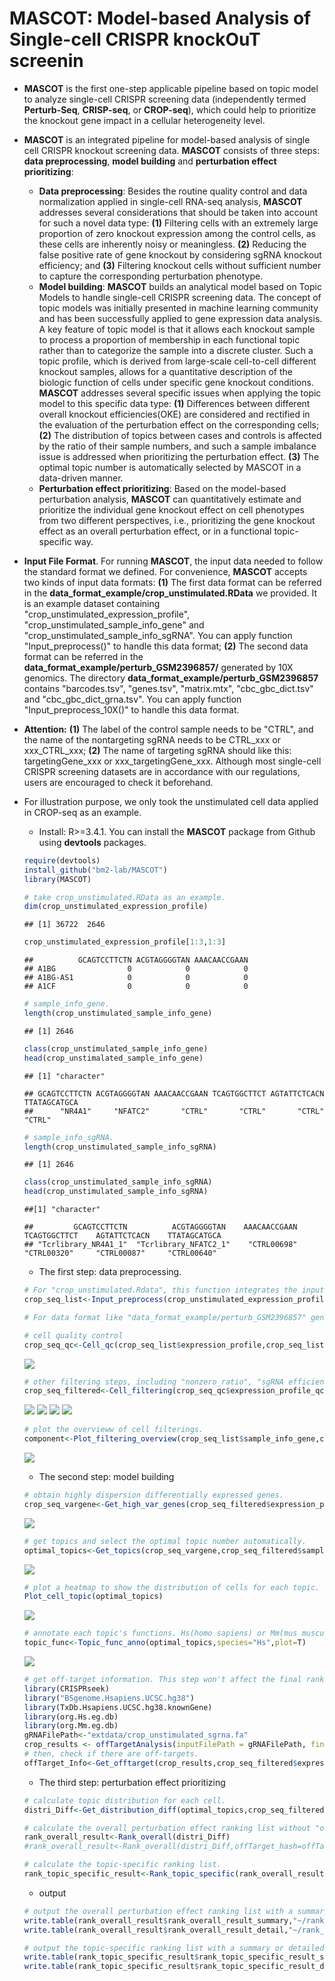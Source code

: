 # MASCOT: **M**odel-based **A**nalysis of **S**ingle-cell **C**RISPR knock**O**u**T** screenin

* **MASCOT** is the first one-step applicable pipeline based on topic model to analyze single-cell CRISPR screening data (independently termed **Perturb-Seq**, **CRISP-seq**, or **CROP-seq**), which could help to prioritize the knockout gene impact in a cellular heterogeneity level.
* **MASCOT** is an integrated pipeline for model-based analysis of single cell CRISPR knockout screening data. **MASCOT** consists of three steps: **data preprocessing**, **model building** and **perturbation effect prioritizing**: 
    * **Data preprocessing**: Besides the routine quality control and data normalization applied in single-cell RNA-seq analysis, **MASCOT** addresses several considerations that should be taken into account for such a novel data type: **(1)** Filtering cells with an extremely large proportion of zero knockout expression among the control cells, as these cells are inherently noisy or meaningless. **(2)** Reducing the false positive rate of gene knockout by considering sgRNA knockout efficiency; and **(3)** Filtering knockout cells without sufficient number to capture the corresponding perturbation phenotype.
    * **Model building**: **MASCOT** builds an analytical model based on Topic Models to handle single-cell CRISPR screening data. The concept of topic models was initially presented in machine learning community and has been successfully applied to gene expression data analysis. A key feature of topic model is that it allows each knockout sample to process a proportion of membership in each functional topic rather than to categorize the sample into a discrete cluster. Such a topic profile, which is derived from large-scale cell-to-cell different knockout samples, allows for a quantitative description of the biologic function of cells under specific gene knockout conditions. **MASCOT** addresses several specific issues when applying the topic model to this specific data type: **(1)** Differences between different overall knockout efficiencies(OKE) are considered and rectified in the evaluation of the perturbation effect on the corresponding cells; **(2)** The distribution of topics between cases and controls is affected by the ratio of their sample numbers, and such a sample imbalance issue is addressed when prioritizing the perturbation effect. **(3)** The optimal topic number is automatically selected by MASCOT in a data-driven manner.
    * **Perturbation effect prioritizing**: Based on the model-based perturbation analysis, **MASCOT** can quantitatively estimate and prioritize the individual gene knockout effect on cell phenotypes from two different perspectives, i.e., prioritizing the gene knockout effect as an overall perturbation effect, or in a functional topic-specific way. 
* **Input File Format**. For running **MASCOT**, the input data needed to follow the standard format we defined. For convenience, **MASCOT** accepts two kinds of input data formats: **(1)** The first data format can be referred in the **data_format_example/crop_unstimulated.RData** we provided. It is an example dataset containing "crop_unstimulated_expression_profile", "crop_unstimulated_sample_info_gene" and "crop_unstimulated_sample_info_sgRNA". You can apply function "Input_preprocess()" to handle this data format; **(2)** The second data format can be referred in the **data_format_example/perturb_GSM2396857/** generated by 10X genomics. The directory **data_format_example/perturb_GSM2396857** contains "barcodes.tsv", "genes.tsv", "matrix.mtx", "cbc_gbc_dict.tsv" and "cbc_gbc_dict_grna.tsv". You can apply function "Input_preprocess_10X()" to handle this data format. 
* **Attention:** **(1)** The label of the control sample needs to be "CTRL", and the name of the nontargeting sgRNA needs to be CTRL_xxx or xxx_CTRL_xxx; **(2)** The name of targeting sgRNA should like this: targetingGene_xxx or xxx_targetingGene_xxx. Although most single-cell CRISPR screening datasets are in accordance with our regulations, users are encouraged to check it beforehand.  
* For illustration purpose, we only took the unstimulated cell data applied in CROP-seq as an example.
    * Install: R>=3.4.1. You can install the **MASCOT** package from Github using **devtools** packages.
    ```r
    require(devtools)
    install_github("bm2-lab/MASCOT")
    library(MASCOT)
    ```
    ```r
    # take crop_unstimulated.RData as an example.
    dim(crop_unstimulated_expression_profile)
    ```
    ```
    ## [1] 36722  2646
    ```
    ```r
    crop_unstimulated_expression_profile[1:3,1:3]
    ```
    ```
    ##          GCAGTCCTTCTN ACGTAGGGGTAN AAACAACCGAAN
    ## A1BG                0            0            0
    ## A1BG-AS1            0            0            0
    ## A1CF                0            0            0
    ```
    ```r
    # sample_info_gene.
    length(crop_unstimulated_sample_info_gene)
    ```

    ```
    ## [1] 2646
    ```
    ```r
    class(crop_unstimulated_sample_info_gene)
    head(crop_unstimalated_sample_info_gene)
    ```
    ```
    ## [1] "character"
    
    ## GCAGTCCTTCTN ACGTAGGGGTAN AAACAACCGAAN TCAGTGGCTTCT AGTATTCTCACN TTATAGCATGCA 
    ##      "NR4A1"     "NFATC2"       "CTRL"       "CTRL"       "CTRL"       "CTRL"
    ```
    ```r
    # sample_info_sgRNA.
    length(crop_unstimulated_sample_info_sgRNA)
    ```
    ```
    ## [1] 2646
    ```
    ```r
    class(crop_unstimulated_sample_info_sgRNA)
    head(crop_unstimulated_sample_info_sgRNA)
    ```
    ```
    ##[1] "character"
    
    ##         GCAGTCCTTCTN          ACGTAGGGGTAN    AAACAACCGAAN   TCAGTGGCTTCT    AGTATTCTCACN    TTATAGCATGCA  
    ## "Tcrlibrary_NR4A1_1"  "Tcrlibrary_NFATC2_1"    "CTRL00698"    "CTRL00320"     "CTRL00087"     "CTRL00640" 
    ```
   
    * The first step: data preprocessing.
    ```r
    # For "crop_unstimulated.Rdata", this function integrates the input data and filters mitochondrial ribosomal protein(^MRP) and ribosomal protein(^RP).
    crop_seq_list<-Input_preprocess(crop_unstimulated_expression_profile,crop_unstimulated_sample_info_gene,crop_unstimulated_sample_info_sgRNA,sample_info_batch=NULL)
    
    # For data format like "data_format_example/perturb_GSM2396857" generated by 10X genomics, function "Input_preprocess_10X()" will be suitable. Users can also change this data format to the standard format like "crop_unstimulated.Rdata", then use function "Input_preprocess()" to process it. 
    ```
    
    ```r
    # cell quality control
    crop_seq_qc<-Cell_qc(crop_seq_list$expression_profile,crop_seq_list$sample_info_gene,gene_low=500,species="Hs",plot=T)
    ```
    ![](figure/quality_control.png)<!-- -->
    
    ```r
    # other filtering steps, including "nonzero_ratio", "sgRNA efficiency" and "phenotype capture".
    crop_seq_filtered<-Cell_filtering(crop_seq_qc$expression_profile_qc,crop_seq_qc$sample_info_gene_qc,crop_seq_list$sample_info_sgRNA,nonzero=0.01,grna_cell_num=10,fold_change=0.5,plot=T)
    ```
    ![](figure/nonzero_ratio.png)<!-- -->
    ![](figure/sgRNA_efficiency.png)<!-- -->
    ![](figure/phenotype_capture.png)<!-- -->
    ![](figure/KO_efficiency.png)<!-- -->
    
    
    ```r
    # plot the overvieww of cell filterings.
    component<-Plot_filtering_overview(crop_seq_list$sample_info_gene,crop_seq_qc$sample_info_gene_qc,crop_seq_filtered$nonzeroRatio,crop_seq_filtered$sample_info_gene_qc_zr_se,crop_seq_filtered$sample_info_gene_qc_zr_se_pc)
    ```
    ![](figure/overview_of_cell_filterings.png)<!-- -->
    
    
    * The second step: model building
    ```r
    # obtain highly dispersion differentially expressed genes.
    crop_seq_vargene<-Get_high_var_genes(crop_seq_filtered$expression_profile_qc_zr_se_pc,crop_seq_filtered$sample_info_gene_qc_zr_se_pc,plot=T)
    ```
    ![](figure/get_high_var_genes.png)<!-- -->
    
    ```r
    # get topics and select the optimal topic number automatically.
    optimal_topics<-Get_topics(crop_seq_vargene,crop_seq_filtered$sample_info_gene_qc_zr_se_pc,plot=T)
    ```
    ![](figure/select_topic_number.png)<!-- -->
    
    ```r
    # plot a heatmap to show the distribution of cells for each topic.
    Plot_cell_topic(optimal_topics)
    ```
    ![](figure/distribution_of_cells_for_each_topic.png)<!-- -->
    
    ```r
    # annotate each topic's functions. Hs(homo sapiens) or Mm(mus musculus) are available.
    topic_func<-Topic_func_anno(optimal_topics,species="Hs",plot=T)
    ```
    ![](figure/topic_annotation.png)<!-- -->
    
    ```r
    # get off-target information. This step won't affect the final ranking result, but just present the off-target information. In most cases, the sgRNA has no off-targets. If you do not want to consider this factor, then just skip this step. 
    library(CRISPRseek)
    library("BSgenome.Hsapiens.UCSC.hg38")
    library(TxDb.Hsapiens.UCSC.hg38.knownGene)
    library(org.Hs.eg.db)
    library(org.Mm.eg.db)
    gRNAFilePath<-"extdata/crop_unstimulated_sgrna.fa"
    crop_results <- offTargetAnalysis(inputFilePath = gRNAFilePath, findgRNAs = FALSE,findgRNAsWithREcutOnly = FALSE,findPairedgRNAOnly = FALSE, BSgenomeName = Hsapiens,txdb = TxDb.Hsapiens.UCSC.hg38.knownGene,min.score=1,scoring.method = "CFDscore",orgAnn = org.Hs.egSYMBOL, max.mismatch = 3,outputDir=getwd(), overwrite = TRUE)
    # then, check if there are off-targets.
    offTarget_Info<-Get_offtarget(crop_results,crop_seq_filtered$expression_profile_qc_zr_se_pc,crop_seq_filtered$sample_info_gene_qc_zr_se_pc,crop_seq_list$sample_info_sgRNA)
    
    ```
    * The third step: perturbation effect prioritizing
    ```r
    # calculate topic distribution for each cell.
    distri_Diff<-Get_distribution_diff(optimal_topics,crop_seq_filtered$sample_info_gene_qc_zr_se_pc,crop_seq_filtered$KO_efficiency)
    
    # calculate the overall perturbation effect ranking list without "offTarget_Info" calculated.
    rank_overall_result<-Rank_overall(distri_Diff)
    #rank_overall_result<-Rank_overall(distri_Diff,offTarget_hash=offTarget_Info) (if "offTarget_Info" was calculated).
    
    # calculate the topic-specific ranking list.
    rank_topic_specific_result<-Rank_topic_specific(rank_overall_result$rank_overall_result_detail)
    
    ```
    * output
    ```r
    # output the overall perturbation effect ranking list with a summary or detailed style.
    write.table(rank_overall_result$rank_overall_result_summary,"~/rank_overall_result_summary.txt",col.names=T,row.names=F,quote=F,sep="\t")
    write.table(rank_overall_result$rank_overall_result_detail,"~/rank_overall_result_detail.txt",col.names=T,row.names=F,quote=F,sep="\t")
    
    # output the topic-specific ranking list with a summary or detailed style.
    write.table(rank_topic_specific_result$rank_topic_specific_result_summary,"~/rank_topic_specific_result_summary.txt",col.names=T,row.names=F,quote=F,sep="\t")
    write.table(rank_topic_specific_result$rank_topic_specific_result_detail,"~/rank_topic_specific_result_detail.txt",col.names=T,row.names=F,quote=F,sep="\t")
 
 

